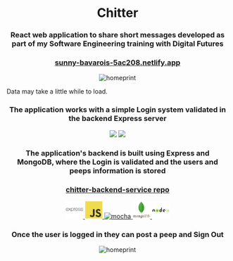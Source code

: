 <h1 align="center">Chitter</h1>
<h3 align="center">React web application to share short messages developed as part of my Software Engineering training with Digital Futures</h3>
<h3 align="center"><a href="https://sunny-bavarois-5ac208.netlify.app/">sunny-bavarois-5ac208.netlify.app</a></h3>

<p align="center">
  <img src="https://64.media.tumblr.com/7fa40d644bf792828dabdaaf6d6bef84/62aa03269e54bcaa-60/s640x960/37265ef1286be4aaf3b3df920e44ce98fa33be89.pnj" height="360" alt="homeprint" />
</p>
<p>Data may take a little while to load.</p>


<h3 align="center">The application works with a simple Login system validated in the backend Express server</h3>

<div align="center">
  <img src="https://64.media.tumblr.com/f030d94179b35d42c87a3588bfd79fcb/a04b51acdaa6f457-47/s540x810/c04287375bf1a49ac7465a41fd316caa779eb622.png" style="width: 40%; height: auto;">
  <img src="https://64.media.tumblr.com/27983b62ad85f04fcec6414d4eadf090/a04b51acdaa6f457-92/s640x960/ae8140dbe08dd2814967665d412fb980e76d3571.png" style="width: 40%; height: auto;">
</div>

<h3 align="center">The application's backend is built using Express and MongoDB, where the Login is validated and the users and peeps information is stored</h3>
<h3 align="center"><a href="https://github.com/navarromari/chitter-backend-service">chitter-backend-service repo</a></h3>

<p align="center"> <a href="https://expressjs.com" target="_blank" rel="noreferrer"> <img src="https://raw.githubusercontent.com/devicons/devicon/master/icons/express/express-original-wordmark.svg" alt="express" width="40" height="40"/> </a> <a href="https://developer.mozilla.org/en-US/docs/Web/JavaScript" target="_blank" rel="noreferrer"> <img src="https://raw.githubusercontent.com/devicons/devicon/master/icons/javascript/javascript-original.svg" alt="javascript" width="40" height="40"/> </a> <a href="https://mochajs.org" target="_blank" rel="noreferrer"> <img src="https://www.vectorlogo.zone/logos/mochajs/mochajs-icon.svg" alt="mocha" width="40" height="40"/> </a> <a href="https://www.mongodb.com/" target="_blank" rel="noreferrer"> <img src="https://raw.githubusercontent.com/devicons/devicon/master/icons/mongodb/mongodb-original-wordmark.svg" alt="mongodb" width="40" height="40"/> </a> <a href="https://nodejs.org" target="_blank" rel="noreferrer"> <img src="https://raw.githubusercontent.com/devicons/devicon/master/icons/nodejs/nodejs-original-wordmark.svg" alt="nodejs" width="40" height="40"/> </a> </p>

<h3 align="center">Once the user is logged in they can post a peep and Sign Out</h3>

<p align="center">
  <img src="https://64.media.tumblr.com/25a464b18f2bb753e64b6996f28a26e4/8a227bcda20bd54a-7e/s640x960/4343f22f048dd924fd3d3fb779868e8717403e01.pnj" height="auto" alt="homeprint" />
</p>
